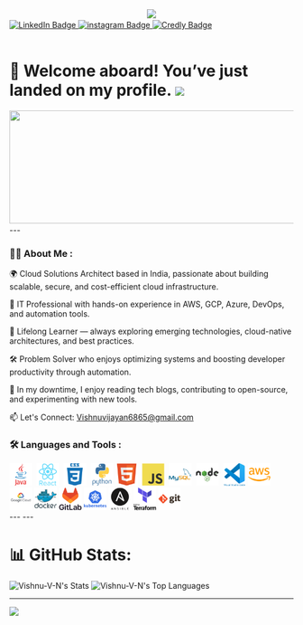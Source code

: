<div id="header" align="center">
  <img src="https://media.giphy.com/media/kJV3yFjaVYtlP0CMOR/giphy.gif" width="100"/>
</div>
<div id="badges">
  <a href="www.linkedin.com/in/vishnu-v-n">
    <img src="https://img.shields.io/badge/LinkedIn-blue?style=for-the-badge&logo=linkedin&logoColor=white" alt="LinkedIn Badge"/>
  </a>
  <a href="https://www.instagram.com/vishnu.v_n/?hl=en">
    <img src="https://img.shields.io/badge/instagram-orange?style=for-the-badge&logo=instagram&logoColor=white" alt="instagram Badge"/>
  </a>
  <a href="https://www.credly.com/users/vishnu_v.n">
  <img src="https://img.shields.io/badge/Credly-lightblue?style=for-the-badge&logo=credly&logoColor=white" alt="Credly Badge"/>
</a>
</div>
<img src="https://vishnu.com/ghpvc/?username=Vishnu068709&style=flat-square&color=blue" alt=""/>
<h1>
   🚀 Welcome aboard! You’ve just landed on my profile.
  <img src="https://media.giphy.com/media/hvRJCLFzcasrR4ia7z/giphy.gif" width="30px"/>
</h1>

<div align="center">
  <img src="https://drive.google.com/uc?export=view&id=1tQxZhMX9ZJ84t85IoNS45haOq4DfsIcI" width="600" height="200"/>
</div>
---

### :man_technologist: About Me :
🌍 Cloud Solutions Architect based in India, passionate about building scalable, secure, and cost-efficient cloud infrastructure.

🚀 IT Professional with hands-on experience in AWS, GCP, Azure, DevOps, and automation tools.

🧠 Lifelong Learner — always exploring emerging technologies, cloud-native architectures, and best practices.

🛠️ Problem Solver who enjoys optimizing systems and boosting developer productivity through automation.

📖 In my downtime, I enjoy reading tech blogs, contributing to open-source, and experimenting with new tools.

📫 Let's Connect: Vishnuvijayan6865@gmail.com

### :hammer_and_wrench: Languages and Tools :
<div>
  <img src="https://github.com/devicons/devicon/blob/master/icons/java/java-original-wordmark.svg" title="Java" alt="Java" width="40" height="40"/>&nbsp;
  <img src="https://github.com/devicons/devicon/blob/master/icons/react/react-original-wordmark.svg" title="React" alt="React" width="40" height="40"/>&nbsp;
  <img src="https://github.com/devicons/devicon/blob/master/icons/css3/css3-plain-wordmark.svg"  title="CSS3" alt="CSS" width="40" height="40"/>&nbsp;
  <img src="https://github.com/devicons/devicon/blob/master/icons/python/python-original-wordmark.svg" title="Python" alt="Python" width="40" height="40"/>
  <img src="https://github.com/devicons/devicon/blob/master/icons/html5/html5-original.svg" title="HTML5" alt="HTML" width="40" height="40"/>&nbsp;
  <img src="https://github.com/devicons/devicon/blob/master/icons/javascript/javascript-original.svg" title="JavaScript" alt="JavaScript" width="40" height="40"/>&nbsp;
  <img src="https://github.com/devicons/devicon/blob/master/icons/mysql/mysql-original-wordmark.svg" title="MySQL"  alt="MySQL" width="40" height="40"/>&nbsp;
  <img src="https://github.com/devicons/devicon/blob/master/icons/nodejs/nodejs-original-wordmark.svg" title="NodeJS" alt="NodeJS" width="40" height="40"/>&nbsp;
  <img src="https://github.com/devicons/devicon/blob/master/icons/vscode/vscode-original-wordmark.svg" title="VS Code" alt="VS Code" width="40" height="40"/>
  <img src="https://github.com/devicons/devicon/blob/master/icons/amazonwebservices/amazonwebservices-plain-wordmark.svg" title="AWS" alt="AWS" width="40" height="40"/>&nbsp;
  <img src="https://github.com/devicons/devicon/blob/master/icons/googlecloud/googlecloud-original-wordmark.svg" title="GCP" alt="GCP" width="40" height="40"/>
  <img src="https://github.com/devicons/devicon/blob/master/icons/docker/docker-original-wordmark.svg" title="DevOps" alt="DevOps" width="40" height="40"/>
  <img src="https://github.com/devicons/devicon/blob/master/icons/gitlab/gitlab-original-wordmark.svg" title="CI/CD" alt="CI/CD" width="40" height="40"/>
  <img src="https://github.com/devicons/devicon/blob/master/icons/kubernetes/kubernetes-plain-wordmark.svg" title="Kubernetes" alt="Kubernetes" width="40" height="40"/>
  <img src="https://github.com/devicons/devicon/blob/master/icons/ansible/ansible-original-wordmark.svg" title="Ansible" alt="Ansible" width="40" height="40"/>
  <img src="https://github.com/devicons/devicon/blob/master/icons/terraform/terraform-original-wordmark.svg" title="Terraform" alt="Terraform" width="40" height="40"/>
  <img src="https://github.com/devicons/devicon/blob/master/icons/git/git-original-wordmark.svg" title="Git" **alt="Git" width="40" height="40"/>
</div>
---
---

# 📊 GitHub Stats:

![Vishnu-V-N's Stats](https://github-readme-stats.vercel.app/api?username=Vishnu-V-N&theme=highcontrast&show_icons=true&hide_border=true&count_private=true)
![Vishnu-V-N's Top Languages](https://github-readme-stats.vercel.app/api/top-langs/?username=Vishnu-V-N&theme=dark&show_icons=true&hide_border=true&layout=compact)

---
[![](https://visitcount.itsvg.in/api?id=Vishnu068709&icon=0&color=0)](https://visitcount.itsvg.in)


